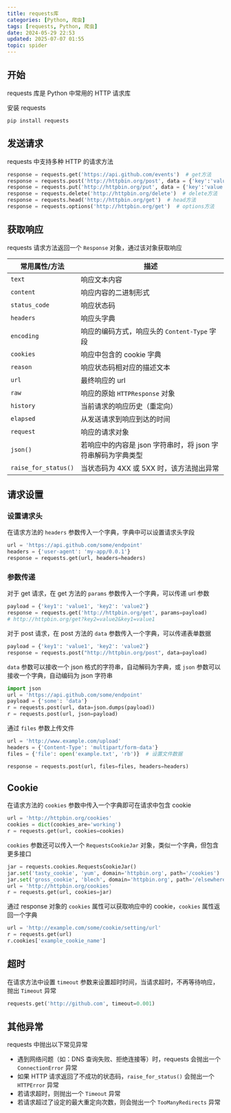 ```yaml
---
title: requests库
categories: [Python, 爬虫]
tags: [requests, Python, 爬虫]
date: 2024-05-29 22:53
updated: 2025-07-07 01:55
topic: spider
---
```

## 开始

requests 库是 Python 中常用的 HTTP 请求库

安装 requests

```shell
pip install requests
```

## 发送请求

requests 中支持多种 HTTP 的请求方法

```python
response = requests.get('https://api.github.com/events')  # get方法
response = requests.post('http://httpbin.org/post', data = {'key':'value'})  # post方法
response = requests.put('http://httpbin.org/put', data = {'key':'value'})  # put方法
response = requests.delete('http://httpbin.org/delete')  # delete方法
response = requests.head('http://httpbin.org/get')  # head方法
response = requests.options('http://httpbin.org/get')  # options方法
```

## 获取响应

requests 请求方法返回一个 `Response` 对象，通过该对象获取响应

| 常用属性/方法        | 描述                                                     |
| -------------------- | -------------------------------------------------------- |
| `text` | 响应文本内容 |
| `content` | 响应内容的二进制形式 |
| `status_code` | 响应状态码 |
| `headers` | 响应头字典 |
| `encoding` | 响应的编码方式，响应头的 `Content-Type` 字段 |
| `cookies` | 响应中包含的 cookie 字典 |
| `reason` | 响应状态码相对应的描述文本 |
| `url` | 最终响应的 url |
| `raw` | 响应的原始 `HTTPResponse` 对象 |
| `history` | 当前请求的响应历史（重定向） |
| `elapsed` | 从发送请求到响应到达的时间 |
| `request` | 响应的请求对象 |
| `json()` | 若响应中的内容是 json 字符串时，将 json 字符串解码为字典类型 |
| `raise_for_status()` | 当状态码为 4XX 或 5XX 时，该方法抛出异常 |

## 请求设置

### 设置请求头

在请求方法的 `headers` 参数传入一个字典，字典中可以设置请求头字段

```python
url = 'https://api.github.com/some/endpoint'
headers = {'user-agent': 'my-app/0.0.1'}
response = requests.get(url, headers=headers)
```

### 参数传递

对于 get 请求，在 get 方法的 `params` 参数传入一个字典，可以传递 url 参数

```python
payload = {'key1': 'value1', 'key2': 'value2'}
response = requests.get('http://httpbin.org/get', params=payload)
# http://httpbin.org/get?key2=value2&key1=value1
```

对于 post 请求，在 post 方法的 `data` 参数传入一个字典，可以传递表单数据

```python
payload = {'key1': 'value1', 'key2': 'value2'}
response = requests.post("http://httpbin.org/post", data=payload)
```

`data` 参数可以接收一个 json 格式的字符串，自动解码为字典，或 `json` 参数可以接收一个字典，自动编码为 json 字符串

```python
import json
url = 'https://api.github.com/some/endpoint'
payload = {'some': 'data'}
r = requests.post(url, data=json.dumps(payload))
r = requests.post(url, json=payload)
```

通过 `files` 参数上传文件

```python
url = 'http://www.example.com/upload'
headers = {'Content-Type': 'multipart/form-data'}
files = {'file': open('example.txt', 'rb')}  # 设置文件数据

response = requests.post(url, files=files, headers=headers)
```

## Cookie

在请求方法的 `cookies` 参数中传入一个字典即可在请求中包含 cookie

```python
url = 'http://httpbin.org/cookies'
cookies = dict(cookies_are='working')
r = requests.get(url, cookies=cookies)
```

`cookies` 参数还可以传入一个 `RequestsCookieJar` 对象，类似一个字典，但包含更多接口

```python
jar = requests.cookies.RequestsCookieJar()
jar.set('tasty_cookie', 'yum', domain='httpbin.org', path='/cookies')
jar.set('gross_cookie', 'blech', domain='httpbin.org', path='/elsewhere')
url = 'http://httpbin.org/cookies'
r = requests.get(url, cookies=jar)
```

通过 response 对象的 `cookies` 属性可以获取响应中的 cookie，`cookies` 属性返回一个字典

```python
url = 'http://example.com/some/cookie/setting/url'
r = requests.get(url)
r.cookies['example_cookie_name']
```

## 超时

在请求方法中设置 `timeout` 参数来设置超时时间，当请求超时，不再等待响应，抛出 `Timeout` 异常

```python
requests.get('http://github.com', timeout=0.001)
```

## 其他异常

requests 中抛出以下常见异常

- 遇到网络问题（如：DNS 查询失败、拒绝连接等）时，requests 会抛出一个 `ConnectionError` 异常
- 如果 HTTP 请求返回了不成功的状态码，`raise_for_status()` 会抛出一个 `HTTPError` 异常
- 若请求超时，则抛出一个 `Timeout` 异常
- 若请求超过了设定的最大重定向次数，则会抛出一个 `TooManyRedirects` 异常
